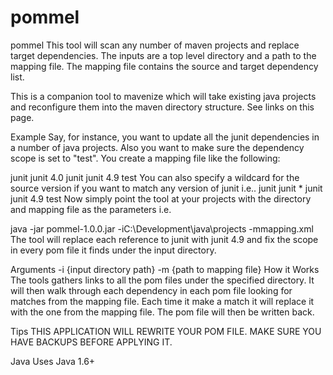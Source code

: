 # pommel
pommel
This tool will scan any number of maven projects and replace target dependencies. The inputs are a top level directory and a path to the mapping file. The mapping file contains the source and target dependency list.

This is a companion tool to mavenize which will take existing java projects and reconfigure them into the maven directory structure. See links on this page.

Example
Say, for instance, you want to update all the junit dependencies in a number of java projects. Also you want to make sure the dependency scope is set to "test". You create a mapping file like the following:

<?xml version="1.0"?>
<mappings>
  <mapping>
    <dependency-source>
        <groupId>junit</groupId>
        <artifactId>junit</artifactId>
        <version>4.0</version>
    </dependency-source>
    <dependency-target>
        <groupId>junit</groupId>
        <artifactId>junit</artifactId>
        <version>4.9</version>
        <scope>test</scope>
    </dependency-target>
  </mapping>

</mappings>
You can also specify a wildcard for the source version if you want to match any version of junit i.e..

<?xml version="1.0"?>
<mappings>
  <mapping>
    <dependency-source>
        <groupId>junit</groupId>
        <artifactId>junit</artifactId>
        <version>*</version>
    </dependency-source>
    <dependency-target>
        <groupId>junit</groupId>
        <artifactId>junit</artifactId>
        <version>4.9</version>
        <scope>test</scope>
    </dependency-target>
  </mapping>

</mappings>
Now simply point the tool at your projects with the directory and mapping file as the parameters i.e.

java -jar pommel-1.0.0.jar -iC:\Development\java\projects -mmapping.xml
The tool will replace each reference to junit with junit 4.9 and fix the scope in every pom file it finds under the input directory.

Arguments
-i {input directory path}
-m {path to mapping file}
How it Works
The tools gathers links to all the pom files under the specified directory. It will then walk through each dependency in each pom file looking for matches from the mapping file. Each time it make a match it will replace it with the one from the mapping file. The pom file will then be written back.

Tips
THIS APPLICATION WILL REWRITE YOUR POM FILE. MAKE SURE YOU HAVE BACKUPS BEFORE APPLYING IT.

Java
Uses Java 1.6+
